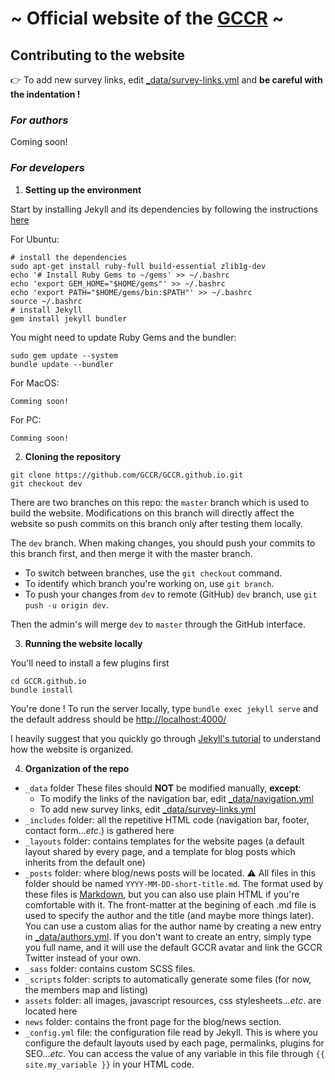 # ~ Official website of the [GCCR](https://GCCR.github.io) ~

## Contributing to the website

:point_right: To add new survey links, edit [_data/survey-links.yml](./_data/survey-links.yml) and **be careful with the indentation !**

### *For authors*

Coming soon!

### *For developers*

1. **Setting up the environment**

Start by installing Jekyll and its dependencies by following the instructions [here](https://jekyllrb.com/docs/installation/)

For Ubuntu:
```shell
# install the dependencies
sudo apt-get install ruby-full build-essential zlib1g-dev
echo '# Install Ruby Gems to ~/gems' >> ~/.bashrc
echo 'export GEM_HOME="$HOME/gems"' >> ~/.bashrc
echo 'export PATH="$HOME/gems/bin:$PATH"' >> ~/.bashrc
source ~/.bashrc
# install Jekyll
gem install jekyll bundler
```

You might need to update Ruby Gems and the bundler:
```shell
sudo gem update --system
bundle update --bundler
```
For MacOS:
```shell
Comming soon!
```
For PC:
```shell
Comming soon!
```

2. **Cloning the repository**
```shell
git clone https://github.com/GCCR/GCCR.github.io.git
git checkout dev
```
There are two branches on this repo: the `master` branch which is used to build the website.
Modifications on this branch will directly affect the website so push commits on this branch only after testing them locally.

The `dev` branch. When making changes, you should push your commits to this branch first, and then merge it with the master branch.

* To switch between branches, use the `git checkout` command. 
* To identify which branch you're working on, use `git branch`. 
* To push your changes from `dev` to remote (GitHub) `dev` branch, use `git push -u origin dev`. 

Then the admin's will merge `dev` to `master` through the GitHub interface.

3. **Running the website locally**

You'll need to install a few plugins first
```shell
cd GCCR.github.io
bundle install
```

You're done ! To run the server locally, type `bundle exec jekyll serve` and the default address should be [http://localhost:4000/](http://localhost:4000/)

I heavily suggest that you quickly go through [Jekyll's tutorial](https://jekyllrb.com/docs/step-by-step/01-setup/) to understand how the website is organized.

4. **Organization of the repo**

* `_data` folder
  These files should **NOT** be modified manually, **except**:
  * To modify the links of the navigation bar, edit [_data/navigation.yml](./_data/navigation.yml)
  * To add new survey links, edit [_data/survey-links.yml](./_data/survey-links.yml)
* `_includes` folder: all the repetitive HTML code (navigation bar, footer, contact form...*etc*.) is gathered here
* `_layouts` folder: contains templates for the website pages (a default layout shared by every page, and a template for blog posts which inherits from the default one)
* `_posts` folder: where blog/news posts will be located. :warning: All files in this folder should be named `YYYY-MM-DD-short-title.md`. The format used by these files is [Markdown](https://github.com/adam-p/markdown-here/wiki/Markdown-Cheatsheet), but you can also use plain HTML if you're comfortable with it. The front-matter at the begining of each .md file is used to specify the author and the title (and maybe more things later). You can use a custom alias for the author name by creating a new entry in [_data/authors.yml](./_data/authors.yml). If you don't want to create an entry, simply type you full name, and it will use the default GCCR avatar and link the GCCR Twitter instead of your own.
* `_sass` folder: contains custom SCSS files.
* `_scripts` folder: scripts to automatically generate some files (for now, the members map and listing)
* `assets` folder: all images, javascript resources, css stylesheets...*etc*. are located here
* `news` folder: contains the front page for the blog/news section.
* `_config.yml` file: the configuration file read by Jekyll. This is where you configure the default layouts used by each page, permalinks, plugins for SEO...*etc*. You can access the value of any variable in this file through `{{ site.my_variable }}` in your HTML code.
